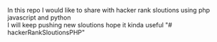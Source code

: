 In this repo I would like to share with hacker rank sloutions using php 
javascript and python   
I will keep pushing new sloutions 
hope it kinda useful  "# hackerRankSloutionsPHP" 
